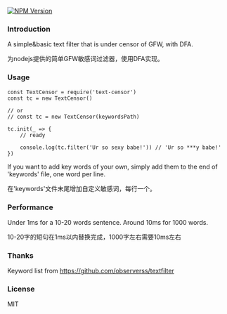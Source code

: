 
[![NPM Version][npm-image]][npm-url]

### Introduction
A simple&basic text filter that is under censor of GFW, with DFA.

为nodejs提供的简单GFW敏感词过滤器，使用DFA实现。

### Usage

    const TextCensor = require('text-censor')
    const tc = new TextCensor()

    // or
    // const tc = new TextCensor(keywordsPath)

    tc.init(_ => {
        // ready
        
        console.log(tc.filter('Ur so sexy babe!')) // 'Ur so ***y babe!'
    })

If you want to add key words of your own, simply add them to the end of 'keywords' file, one word per line.

在'keywords'文件末尾增加自定义敏感词，每行一个。

### Performance

Under 1ms for a 10-20 words sentence. Around 10ms for 1000 words.

10-20字的短句在1ms以内替换完成，1000字左右需要10ms左右


### Thanks
Keyword list from https://github.com/observerss/textfilter

### License
MIT

[npm-url]: https://npmjs.org/package/text-censor
[npm-image]: https://img.shields.io/npm/v/text-censor.svg
[NPM Version]: 1.0.0